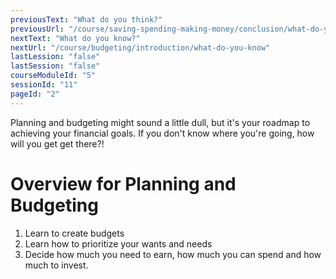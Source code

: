 ```yaml
---
previousText: "What do you think?"
previousUrl: "/course/saving-spending-making-money/conclusion/what-do-you-think"
nextText: "What do you know?"
nextUrl: "/course/budgeting/introduction/what-do-you-know"
lastLession: "false"
lastSession: "false"
courseModuleId: "5"
sessionId: "11"
pageId: "2"
---
```



<sparkle-character-intro position="right" character="kimberly">
Planning and budgeting might sound a little dull, but it's your roadmap to achieving your financial goals. If you don't know where you're going, how will you get get there?!
</sparkle-character-intro>

# Overview for Planning and Budgeting
1. Learn to create budgets 
2. Learn how to prioritize your wants and needs
3. Decide how much you need to earn, how much you can spend and how much to invest. 

